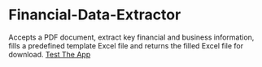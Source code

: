 # Financial-Data-Extractor
Accepts a PDF document, extract key financial and business information, fills a predefined template Excel file and returns the filled Excel file for download.
[Test The App](https://financial-data-extractor.streamlit.app/)
